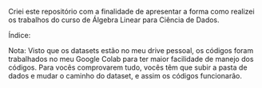 Criei este repositório com a finalidade de apresentar a forma como realizei os trabalhos do curso de Álgebra Linear para Ciência de Dados.

Índice:



Nota: Visto que os datasets estão no meu drive pessoal, os códigos foram trabalhados no meu Google Colab para ter maior facilidade de manejo dos códigos. Para vocês comprovarem tudo, vocês têm que subir a pasta de dados e mudar o caminho do dataset, e assim os códigos funcionarão.
